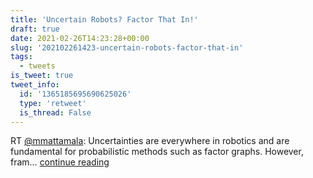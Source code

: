 ```yaml
---
title: 'Uncertain Robots? Factor That In!'
draft: true
date: 2021-02-26T14:23:28+00:00
slug: '202102261423-uncertain-robots-factor-that-in'
tags:
  - tweets
is_tweet: true
tweet_info:
  id: '1365185695690625026'
  type: 'retweet'
  is_thread: False
---
```




RT [@mmattamala](https://x.com/mmattamala): Uncertainties are everywhere in robotics and are fundamental for probabilistic methods such as factor graphs. However, fram… [continue reading](https://x.com/sytelus/status/1365185695690625026)
